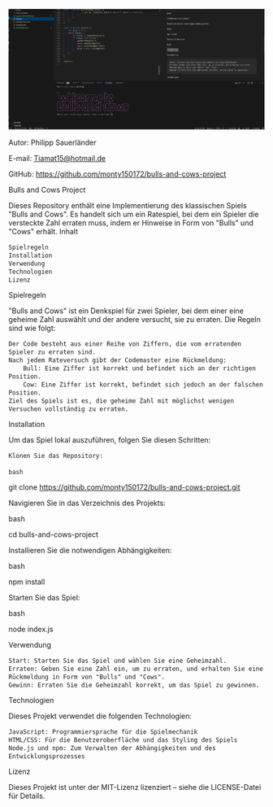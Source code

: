 ![alt text](image.png)

Autor: Philipp Sauerländer

E-mail: Tiamat15@hotmail.de

GitHub: https://github.com/monty150172/bulls-and-cows-project

Bulls and Cows Project

Dieses Repository enthält eine Implementierung des klassischen Spiels "Bulls and Cows". Es handelt sich um ein Ratespiel, bei dem ein Spieler die versteckte Zahl erraten muss, indem er Hinweise in Form von "Bulls" und "Cows" erhält.
Inhalt

    Spielregeln
    Installation
    Verwendung
    Technologien
    Lizenz

Spielregeln

"Bulls and Cows" ist ein Denkspiel für zwei Spieler, bei dem einer eine geheime Zahl auswählt und der andere versucht, sie zu erraten. Die Regeln sind wie folgt:

    Der Code besteht aus einer Reihe von Ziffern, die vom erratenden Spieler zu erraten sind.
    Nach jedem Rateversuch gibt der Codemaster eine Rückmeldung:
        Bull: Eine Ziffer ist korrekt und befindet sich an der richtigen Position.
        Cow: Eine Ziffer ist korrekt, befindet sich jedoch an der falschen Position.
    Ziel des Spiels ist es, die geheime Zahl mit möglichst wenigen Versuchen vollständig zu erraten.

Installation

Um das Spiel lokal auszuführen, folgen Sie diesen Schritten:

    Klonen Sie das Repository:

    bash

git clone https://github.com/monty150172/bulls-and-cows-project.git

Navigieren Sie in das Verzeichnis des Projekts:

bash

cd bulls-and-cows-project

Installieren Sie die notwendigen Abhängigkeiten:

bash

npm install

Starten Sie das Spiel:

bash

node index.js

Verwendung

    Start: Starten Sie das Spiel und wählen Sie eine Geheimzahl.
    Erraten: Geben Sie eine Zahl ein, um zu erraten, und erhalten Sie eine Rückmeldung in Form von "Bulls" und "Cows".
    Gewinn: Erraten Sie die Geheimzahl korrekt, um das Spiel zu gewinnen.

Technologien

Dieses Projekt verwendet die folgenden Technologien:

    JavaScript: Programmiersprache für die Spielmechanik
    HTML/CSS: Für die Benutzeroberfläche und das Styling des Spiels
    Node.js und npm: Zum Verwalten der Abhängigkeiten und des Entwicklungsprozesses

Lizenz

Dieses Projekt ist unter der MIT-Lizenz lizenziert – siehe die LICENSE-Datei für Details.
